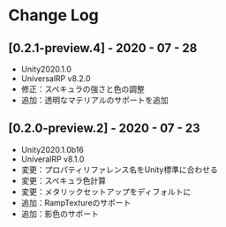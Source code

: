 # Change Log

## [0.2.1-preview.4] - 2020 - 07 - 28

- Unity2020.1.0
- UniversalRP v8.2.0
- 修正：スペキュラの強さと色の調整
- 追加：透明なマテリアルのサポートを追加

## [0.2.0-preview.2] - 2020 - 07 - 23

- Unity2020.1.0b16
- UniveralRP v8.1.0
- 変更：プロパティリファレンス名をUnity標準に合わせる
- 変更：スペキュラ色計算
- 変更：メタリックセットアップをディフォルトに
- 追加：RampTextureのサポート
- 追加：影色のサポート